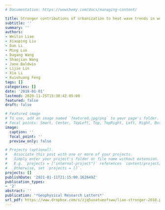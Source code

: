 ```yaml
---
# Documentation: https://wowchemy.com/docs/managing-content/

title: Stronger contributions of urbanization to heat wave trends in wet climates
subtitle: ''
summary: ''
authors:
- Weilin Liao
- Xiaoping Liu
- Dan Li
- Ming Luo
- Dagang Wang
- Shaojian Wang
- Jane Baldwin
- Lijie Lin
- Xia Li
- Kuishuang Feng
tags: []
categories: []
date: '2018-01-01'
lastmod: 2020-11-25T15:38:42-05:00
featured: false
draft: false

# Featured image
# To use, add an image named `featured.jpg/png` to your page's folder.
# Focal points: Smart, Center, TopLeft, Top, TopRight, Left, Right, BottomLeft, Bottom, BottomRight.
image:
  caption: ''
  focal_point: ''
  preview_only: false

# Projects (optional).
#   Associate this post with one or more of your projects.
#   Simply enter your project's folder or file name without extension.
#   E.g. `projects = ["internal-project"]` references `content/project/deep-learning/index.md`.
#   Otherwise, set `projects = []`.
projects: []
publishDate: '2021-01-11T21:15:00.162649Z'
publication_types:
- '2'
abstract: ''
publication: '*Geophysical Research Letters*'
url_pdf: https://www.dropbox.com/s/zjq5uoatueofsww/liao-stronger-2018.pdf?dl=0
---
```

